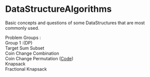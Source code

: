 # DataStructureAlgorithms
Basic concepts and questions of some DataStructures that are most commonly used.

Problem Groups :</br>
Group 1 :(DP) </br> 
Target Sum Subset </br>
Coin Change Combination </br>
Coin Change Permutation ([Code](https://github.com/ShikharSundriyal/DataStructureAlgorithms/tree/main/DynamicProgramming/coin_change_permutation))</br> 
Knapsack </br>
Fractional Knapsack </br>
